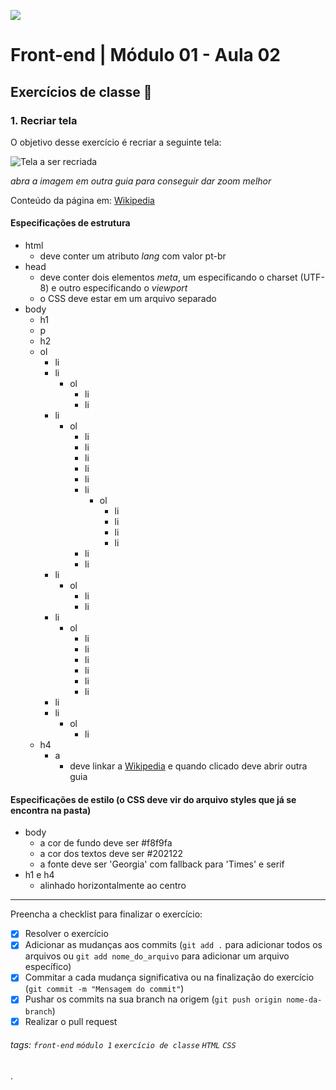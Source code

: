 ![](https://i.imgur.com/xG74tOh.png)

# Front-end | Módulo 01 - Aula 02

## Exercícios de classe 🏫

### 1. Recriar tela

O objetivo desse exercício é recriar a seguinte tela:

![Tela a ser recriada](https://i.imgur.com/8u4LVdz.png)

*abra a imagem em outra guia para conseguir dar zoom melhor*

Conteúdo da página em: [Wikipedia](https://pt.wikipedia.org/wiki/Gato)
 
#### Especificações de estrutura
- html
    - deve conter um atributo *lang* com valor pt-br
- head
    - deve conter dois elementos *meta*, um especificando o charset (UTF-8) e outro especificando o *viewport*
    - o CSS deve estar em um arquivo separado
- body
    - h1
    - p
    - h2
    - ol
        - li
        - li
            - ol
                - li
                - li
        - li
            - ol
                - li
                - li
                - li
                - li
                - li
                - li
                    - ol
                        - li
                        - li
                        - li
                        - li
                - li
                - li
        - li
            - ol
                - li
                - li
        - li
            - ol
                - li
                - li
                - li
                - li
                - li
                - li
        - li
        - li
            - ol
                - li
    - h4
        - a
            - deve linkar a [Wikipedia](https://pt.wikipedia.org/wiki/Gato) e quando clicado deve abrir outra guia

#### Especificações de estilo (o CSS deve vir do arquivo styles que já se encontra na pasta)
- body
    - a cor de fundo deve ser #f8f9fa
    - a cor dos textos deve ser #202122
    - a fonte deve ser 'Georgia' com fallback para 'Times' e serif
- h1 e h4
    -  alinhado horizontalmente ao centro

---

Preencha a checklist para finalizar o exercício:

- [x] Resolver o exercício
- [x] Adicionar as mudanças aos commits (`git add .` para adicionar todos os arquivos ou `git add nome_do_arquivo` para adicionar um arquivo específico)
- [x] Commitar a cada mudança significativa ou na finalização do exercício (`git commit -m "Mensagem do commit"`)
- [x] Pushar os commits na sua branch na origem (`git push origin nome-da-branch`)
- [x] Realizar o pull request

###### tags: `front-end` `módulo 1` `exercício de classe` `HTML` `CSS`


.